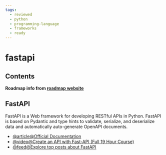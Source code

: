 ```yaml
---
tags:
  - reviewed
  - python
  - programming-language
  - frameworks
  - ready
---
```


# fastapi

## Contents

__Roadmap info from [roadmap website](https://roadmap.sh/python/python-frameworks/fastapi)__

## FastAPI

FastAPI is a Web framework for developing RESTful APIs in Python. FastAPI is based on Pydantic and type hints to validate, serialize, and deserialize data and automatically auto-generate OpenAPI documents.

- [@article@Official Documentation](https://fastapi.tiangolo.com/)
- [@video@Create an API with Fast-API (Full 19 Hour Course)](https://www.youtube.com/watch?v=0sOvCWFmrtA)
- [@feed@Explore top posts about FastAPI](https://app.daily.dev/tags/fastapi?ref=roadmapsh)
